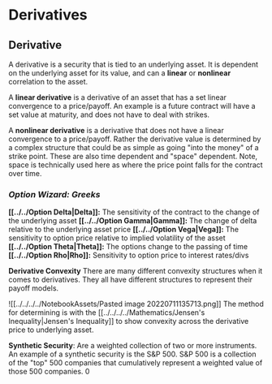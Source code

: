 # Derivatives
## Derivative
A derivative is a security that is tied to an underlying asset. It is dependent on the underlying asset for its value, and can a **linear** or **nonlinear** correlation to the asset. 

A **linear derivative** is a derivative of an asset that has a set linear convergence to a price/payoff. An example is a future contract will have a set value at maturity, and does not have to deal with strikes.

A **nonlinear derivative** is a derivative that does not have a linear convergence to a price/payoff. Rather the derivative value is determined by a complex structure that could be as simple as going "into the money" of a strike point. These are also time dependent and "space" dependent. Note, space is technically used here as where the price point falls  for the contract over time.

### _Option Wizard: Greeks_
**[[../../Option Delta|Delta]]:** The sensitivity of the contract to the change of the underlying asset
**[[../../Option Gamma|Gamma]]:** The change of delta relative to the underlying asset price
**[[../../Option Vega|Vega]]:** The sensitivity to option price relative to implied volatility of the asset
**[[../../Option Theta|Theta]]:** The options change to the passing of time
**[[../../Option Rho|Rho]]:** Sensitivity to option price to interest rates/divs

**Derivative Convexity**
There are many different convexity structures when it comes to derivatives. They all have different structures to represent their payoff models.

![[../../../../NotebookAssets/Pasted image 20220711135713.png]]
The method for determining is with the [[../../../../Mathematics/Jensen's Inequality|Jensen's Inequality]] to show convexity across the derivative price to underlying asset. 

**Synthetic Security**: Are a weighted collection of two or more instruments. An example of a synthetic security is the S&P 500. S&P 500 is a collection of the "top" 500 companies that cumulatively represent a weighted value of those 500 companies. 0


